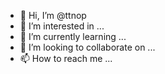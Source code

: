 - 👋 Hi, I’m @ttnop
- 👀 I’m interested in ...
- 🌱 I’m currently learning ...
- 💞️ I’m looking to collaborate on ...
- 📫 How to reach me ...

<!---
ttnop/ttnop is a ✨ special ✨ repository because its `README.md` (this file) appears on your GitHub profile.
You can click the Preview link to take a look at your changes.
--->
